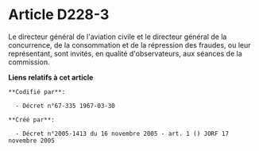 # Article D228-3

Le directeur général de l'aviation civile et le directeur général de la concurrence, de la consommation et de la répression
des fraudes, ou leur représentant, sont invités, en qualité d'observateurs, aux séances de la commission.

**Liens relatifs à cet article**

	**Codifié par**:

	  - Décret n°67-335 1967-03-30

	**Créé par**:

	  - Décret n°2005-1413 du 16 novembre 2005 - art. 1 () JORF 17 novembre 2005
